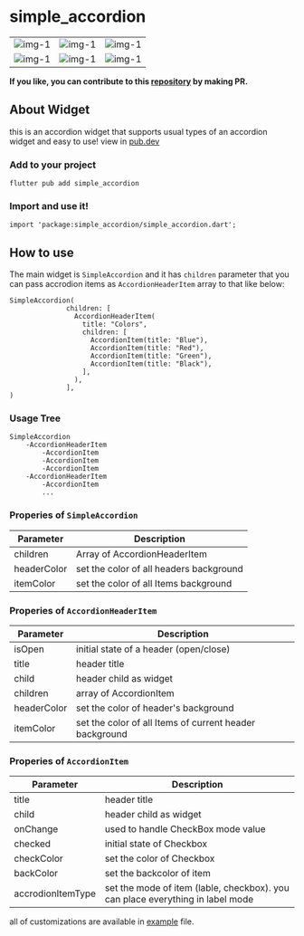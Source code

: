 # simple_accordion
<table>
<tr>
<td><img src="https://raw.githubusercontent.com/parsadoc/simple_accordion/dev/screenshots/1.png" alt="img-1" /></td>
<td><img src="https://raw.githubusercontent.com/parsadoc/simple_accordion/dev/screenshots/2.png" alt="img-1" /></td>
<td><img src="https://raw.githubusercontent.com/parsadoc/simple_accordion/dev/screenshots/3.png" alt="img-1" /></td>
</tr>
<tr>
<td><img src="https://raw.githubusercontent.com/parsadoc/simple_accordion/dev/screenshots/4.png" alt="img-1" /></td>
<td><img src="https://raw.githubusercontent.com/parsadoc/simple_accordion/dev/screenshots/5.png" alt="img-1" /></td>
<td><img src="https://raw.githubusercontent.com/parsadoc/simple_accordion/dev/screenshots/6.png" alt="img-1" /></td>
</tr>
</table>

**If you like, you can contribute to this [repository](https://github.com/parsadoc/simple_accordion) by making PR.**

## About Widget
this is an accordion widget that supports usual types of an accordion widget and easy to use!
view in [pub.dev](https://pub.dev/packages/simple_accordion)

### Add to your project
```
flutter pub add simple_accordion
```

### Import and use it!
```
import 'package:simple_accordion/simple_accordion.dart';
```

## How to use
The main widget is `SimpleAccordion` and it has `children` parameter that you can pass accrodion items as `AccordionHeaderItem` array to that like below:
```
SimpleAccordion(
              children: [
                AccordionHeaderItem(
                  title: "Colors",
                  children: [
                    AccordionItem(title: "Blue"),
                    AccordionItem(title: "Red"),
                    AccordionItem(title: "Green"),
                    AccordionItem(title: "Black"),
                  ],
                ),
              ],
)
```
### Usage Tree
```
SimpleAccordion
	-AccordionHeaderItem
		-AccordionItem
		-AccordionItem
		-AccordionItem
	-AccordionHeaderItem
		-AccordionItem
		...
```

### Properies of `SimpleAccordion`
|Parameter|Description|
|--|--|
|children| Array of AccordionHeaderItem  |
|headerColor| set the color of all headers background |
|itemColor| set the color of all Items background |


### Properies of `AccordionHeaderItem`
|Parameter|Description|
|--|--|
|isOpen| initial state of a header (open/close)|
|title| header title |
|child| header child as widget |
|children|array of AccordionItem|
|headerColor| set the color of header's background |
|itemColor| set the color of all Items of current header background |



### Properies of `AccordionItem`
|Parameter|Description|
|--|--|
|title| header title |
|child| header child as widget |
|onChange|used to handle CheckBox mode value|
|checked| initial state of Checkbox|
|checkColor| set the color of Checkbox |
|backColor| set the backcolor of item |
|accrodionItemType| set the mode of item (lable, checkbox). you can place everything in label mode|

all of customizations are available in [example](https://github.com/parsadoc/simple_accordion/blob/dev/example/lib/main.dart) file.